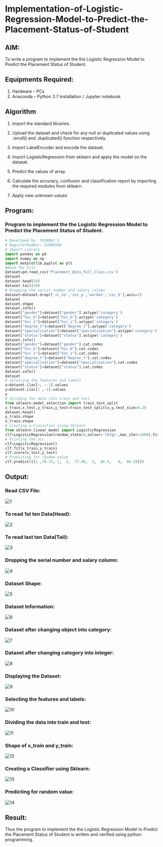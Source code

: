 # Implementation-of-Logistic-Regression-Model-to-Predict-the-Placement-Status-of-Student

## AIM:
To write a program to implement the the Logistic Regression Model to Predict the Placement Status of Student.

## Equipments Required:
1. Hardware – PCs
2. Anaconda – Python 3.7 Installation / Jupyter notebook

## Algorithm
1. Import the standard libraries.

2. Upload the dataset and check for any null or duplicated values using .isnull() and .duplicated() function respectively.

3. Import LabelEncoder and encode the dataset.

4. Import LogisticRegression from sklearn and apply the model on the dataset.

5. Predict the values of array.

6. Calculate the accuracy, confusion and classification report by importing the required modules from sklearn.

7. Apply new unknown values

## Program:
### Program to implement the the Logistic Regression Model to Predict the Placement Status of Student.
```py
# Developed by: YUVARAJ.S
# RegisterNumber: 22008589 
# Import Library
import pandas as pd
import numpy as np
import matplotlib.pyplot as plt
#Read The File
dataset=pd.read_csv('Placement_Data_Full_Class.csv')
dataset
dataset.head(10)
dataset.tail(10)
# Dropping the serial number and salary column
dataset=dataset.drop(['sl_no','ssc_p','workex','ssc_b'],axis=1)
dataset
dataset.shape
dataset.info()
dataset["gender"]=dataset["gender"].astype('category')
dataset["hsc_b"]=dataset["hsc_b"].astype('category')
dataset["hsc_s"]=dataset["hsc_s"].astype('category')
dataset["degree_t"]=dataset["degree_t"].astype('category')
dataset["specialisation"]=dataset["specialisation"].astype('category')
dataset["status"]=dataset["status"].astype('category')
dataset.info()
dataset["gender"]=dataset["gender"].cat.codes
dataset["hsc_b"]=dataset["hsc_b"].cat.codes
dataset["hsc_s"]=dataset["hsc_s"].cat.codes
dataset["degree_t"]=dataset["degree_t"].cat.codes
dataset["specialisation"]=dataset["specialisation"].cat.codes
dataset["status"]=dataset["status"].cat.codes
dataset.info()
dataset
# selecting the features and labels
x=dataset.iloc[:, :-1].values
y=dataset.iloc[: ,-1].values
y
# dividing the data into train and test
from sklearn.model_selection import train_test_split
x_train,x_test,y_train,y_test=train_test_split(x,y,test_size=0.2)
dataset.head()
y_train.shape
x_train.shape
# Creating a Classifier using Sklearn
from sklearn.linear_model import LogisticRegression
clf=LogisticRegression(random_state=0,solver='lbfgs',max_iter=1000).fit(x_train,y_train)
# Printing the acc
clf=LogisticRegression()
clf.fit(x_train,y_train)
clf.score(x_test,y_test)
# Predicting for random value
clf.predict([[1	,78.33,	1,	2,	77.48,	2,	86.5,	0,	66.28]])
```

## Output:
### Read CSV File:
![1](./1.png)
### To read 1st ten Data(Head):
![2](./2.png)
### To read last ten Data(Tail):
![3](./3.png)
### Dropping the serial number and salary column:
![4](./4.png)
### Dataset Shape:
![5](./5.png)
### Dataset Information:
![6](./6.png)
### Dataset after changing object into category:
![7](./7.png)
### Dataset after changing category into integer:
![8](./8.png)
### Displaying the Dataset:
![9](./9.png)
### Selecting the features and labels:
![10](./10.png)
### Dividing the data into train and test:
![11](./11.png)
### Shape of x_train and y_train:
![12](./12.png)
### Creating a Classifier using Sklearn:
![13](./13.png)
### Predicting for random value:
![14](./14.png)
## Result:
Thus the program to implement the the Logistic Regression Model to Predict the Placement Status of Student is written and verified using python programming.
